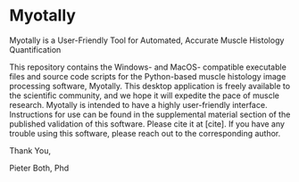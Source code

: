 # Myotally
Myotally is a User-Friendly Tool for Automated, Accurate Muscle Histology Quantification

This repository contains the Windows- and MacOS- compatible executable files and source code scripts for the Python-based muscle histology image processing software, Myotally.
This desktop application is freely available to the scientific community, and we hope it will expedite the pace of muscle research. Myotally is intended to have a highly user-friendly
interface. Instructions for use can be found in the supplemental material section of the published validation of this software. Please cite it at [cite].
If you have any trouble using this software, please reach out to the corresponding author.

Thank You,

Pieter Both, Phd
